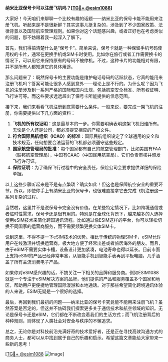 **纳米比亚保号卡可以注册飞机吗？[[TG💪+ @esim1088](https://t.me/s/esim1088)]**

大家好！今天咱们来聊聊一个比较有趣的话题——纳米比亚的保号卡能不能用来注册飞机。听起来是不是很新鲜？其实这事儿挺复杂的，涉及到了不少国家政策、法律背景以及国际航空管理规则。如果你对这个话题感兴趣，或者正好也在考虑类似的问题，那不妨跟着我一起深入了解下。

首先，我们得搞清楚什么是“保号卡”。简单来说，保号卡就是一种保留手机号码使用权的卡片，通常在更换手机或SIM卡时使用。比如你在旅行或者工作需要换卡的情况下，可以用它来保持原有的号码不被停机。不过，这种卡片的功能相对有限，并不是所有人都知道它的具体用途。

那么问题来了：既然保号卡的主要功能是维护电话号码的活跃状态，它真的能用来注册飞机吗？答案可能让很多人感到意外——理论上是不行的。为什么呢？因为飞机的注册涉及到一系列严格的国际和国内法规，包括航空安全标准、所有权证明、飞行许可等。而这些要求远远超出了保号卡所能提供的信息范围。

接下来，我们来看看飞机注册到底需要什么条件。一般来说，要完成一架飞机的注册，你需要提供以下几方面的资料：

1. **飞机的所有权证明**：这是最基本的一步。你需要明确表明这架飞机归谁所有。无论是个人还是公司，都必须提交相应的产权文件。
2. **符合国际民航组织（ICAO）的标准**：国际民航组织设定了全球通用的安全和技术规范，任何想要合法运营的飞机都必须遵守这些规定。
3. **国家航空管理局的批准**：每个国家都有自己的航空管理部门，比如美国有FAA（联邦航空管理局），中国有CAAC（中国民用航空局）。它们负责审核并颁发飞行许可证。
4. **保险证明**：为了确保飞行过程中的安全责任，保险公司会要求提供详细的保险单据。

以上这些步骤听起来是不是有点繁琐？确实如此！但这也是保障航空安全的重要环节。所以，即使你手上有纳米比亚的保号卡，也很难直接拿它去完成飞机注册这一系列复杂的过程。

当然啦，这里并不是说保号卡完全没有价值。在某些特定情况下，比如跨境通信或者临时性需求，保号卡还是很有用的。特别是在全球化背景下，越来越多的人选择使用eSIM技术来简化跨国通讯流程。比如通过像ESIM这样的平台，你可以轻松切换不同国家的运营商服务，而不需要频繁更换实体SIM卡。

说到这里，不得不提一下eSIM技术的优势。相比于传统的物理SIM卡，eSIM允许用户在线激活并切换运营商，极大地方便了经常出差或者旅居海外的朋友。而且，由于eSIM不需要实体卡槽，设备设计更加紧凑，电池寿命也得以延长。目前市面上支持eSIM的产品已经非常丰富，从智能手机到智能手表再到平板电脑，几乎涵盖了所有主流消费电子产品。

如果你对eSIM感兴趣的话，不妨关注一下相关的品牌和服务商。例如ESIM1088就是一个专注于eSIM解决方案的品牌，他们提供的产品和服务覆盖多个国家和地区，帮助用户更便捷地管理国际漫游和本地通话。对于那些希望简化跨境通讯体验的人来说，ESIM无疑是一个很好的选择。

最后，再回到我们最初的问题——纳米比亚的保号卡究竟能不能用来注册飞机？虽然答案是否定的，但这并不妨碍我们探索更多关于通信技术和航空领域的知识。无论是保号卡还是eSIM，它们都在不断改变着我们的生活方式；而飞机注册背后的种种规则，则体现了人类社会对安全与秩序的不懈追求。

总之，无论你是对科技前沿充满好奇的技术爱好者，还是正在寻找高效沟通方式的商务人士，都可以从中找到属于自己的乐趣和启示。希望这篇文章能给大家带来一些新的思考！

[[TG💪+ @esim1088](https://t.me/s/esim1088) ![Image](https://i.postimg.cc/4NQfJmqS/Snipaste-2025-05-13-00-14-12.png)]